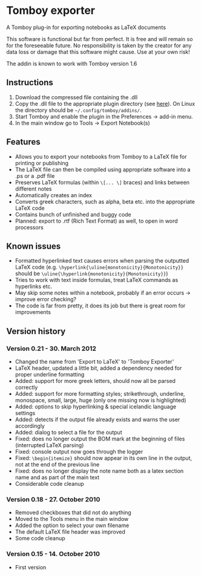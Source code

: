 # Tomboy exporter
A Tomboy plug-in for exporting notebooks as LaTeX documents

This software is functional but far from perfect. It is free and will remain so for the foreseeable future. No responsibility is taken by the creator for any data loss or damage that this software might cause. Use at your own risk!

The addin is known to work with Tomboy version 1.6

## Instructions

1. Download the compressed file containing the .dll
2. Copy the .dll file to the appropriate plugin directory (see [here](https://github.com/mattguo/tomboy-image)). On Linux the directory should be `~/.config/tomboy/addins/`.
3. Start Tomboy and enable the plugin in the Preferences -> add-in menu.
4. In the main window go to Tools -> Export Notebook(s)

## Features

* Allows you to export your notebooks from Tomboy to a LaTeX file for printing or publishing
* The LaTeX file can then be compiled using appropriate software into a .ps or a .pdf file
* Preserves LaTeX formulas (within `\[... \]` braces) and links between different notes
* Automatically creates an index
* Converts greek characters, such as alpha, beta etc. into the appropriate LaTeX code
* Contains bunch of unfinished and buggy code
* Planned: export to .rtf (Rich Text Format) as well, to open in word processors

## Known issues

* Formatted hyperlinked text causes errors when parsing the outputted LaTeX code (e.g. `\hyperlink{\uline{monotonicity}{Monotonicity}}` should be `\uline{\hyperlink{monotonicity}{Monotonicity}}`)
* Tries to work with text inside formulas, treat LaTeX commands as hyperlinks etc.
* May skip some notes within a notebook, probably if an error occurs -> improve error checking?
* The code is far from pretty, it does its job but there is great room for improvements

## Version history

### Version 0.21 - 30. March 2012

* Changed the name from 'Export to LaTeX' to 'Tomboy Exporter'
* LaTeX header, updated a little bit, added a dependency needed for proper underline formatting
* Added: support for more greek letters, should now all be parsed correctly
* Added: support for more formatting styles; strikethrough, underline, monospace, small, large, huge (only one missing now is highlighted)
* Added: options to skip hyperlinking & special icelandic language settings
* Added: detects if the output file already exists and warns the user accordingly
* Added: dialog to select a file for the output
* Fixed: does no longer output the BOM mark at the beginning of files (interrupted LaTeX parsing)
* Fixed: console output now goes through the logger
* Fixed: `\begin{itemize}` should now appear in its own line in the output, not at the end of the previous line
* Fixed: does no longer display the note name both as a latex section name and as part of the main text
* Considerable code cleanup


### Version 0.18 - 27. October 2010

* Removed checkboxes that did not do anything
* Moved to the Tools menu in the main window
* Added the option to select your own filename
* The default LaTeX file header was improved
* Some code cleanup

### Version 0.15 - 14. October 2010

* First version